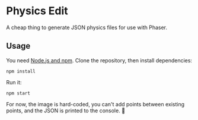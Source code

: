 # Physics Edit

A cheap thing to generate JSON physics files for use with Phaser.

## Usage

You need [Node.js and npm](https://nodejs.org/). Clone the repository, then install dependencies:

```
npm install
```

Run it:

```
npm start
```

For now, the image is hard-coded, you can't add points between existing points, and the JSON is printed to the console. 💩